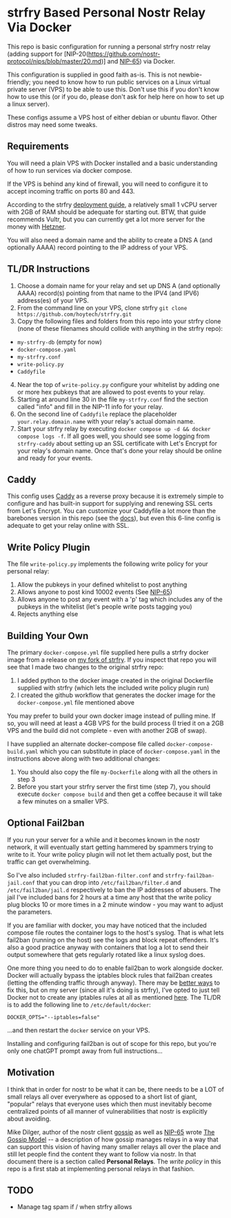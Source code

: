 # strfry Based Personal Nostr Relay Via Docker
This repo is basic configuration for running a personal strfry nostr relay (adding support for [NIP-20(https://github.com/nostr-protocol/nips/blob/master/20.md)] and [NIP-65](https://github.com/nostr-protocol/nips/blob/master/65.md)) via Docker.

This configuration is supplied in good faith as-is. This is not newbie-friendly; you need to know how to run public services on a Linux virtual private server (VPS) to be able to use this. Don't use this if you don't know how to use this (or if you do, please don't ask for help here on how to set up a linux server).

These configs assume a VPS host of either debian or ubuntu flavor. Other distros may need some tweaks.

## Requirements
You will need a plain VPS with Docker installed and a basic understanding of how to run services via docker compose.

If the VPS is behind any kind of firewall, you will need to configure it to accept incoming traffic on ports 80 and 443.

According to the strfry [deployment guide](https://github.com/hoytech/strfry/blob/master/docs/DEPLOYMENT.md), a relatively small 1 vCPU server with 2GB of RAM should be adequate for starting out. BTW, that guide recommends Vultr, but you can currently get a lot more server for the money with [Hetzner](https://www.hetzner.com/).

You will also need a domain name and the ability to create a DNS A (and optionally AAAA) record pointing to the IP address of your VPS.

## TL/DR Instructions
1. Choose a domain name for your relay and set up DNS A (and optionally AAAA) record(s) pointing from that name to the IPV4 (and IPV6) address(es) of your VPS.
2. From the command line on your VPS, clone strfry
`git clone https://github.com/hoytech/strfry.git`
3. Copy the following files and folders from this repo into your strfry clone (none of these filenames should collide with anything in the strfry repo):
* `my-strfry-db` (empty for now)
* `docker-compose.yaml`
* `my-strfry.conf`
* `write-policy.py`
* `Caddyfile`
4. Near the top of `write-policy.py` configure your whitelist by adding one or more hex pubkeys that are allowed to post events to your relay.
5. Starting at around line 30 in the file `my-strfry.conf` find the section called "info" and fill in the NIP-11 info for your relay. 
6. On the second line of `Caddyfile` replace the placeholder `your.relay.domain.name` with your relay's actual domain name.
7. Start your strfry relay by executing `docker compose up -d && docker compose logs -f`. If all goes well, you should see some logging from `strfry-caddy` about setting up an SSL certificate with Let's Encrypt for your relay's domain name. Once that's done your relay should be online and ready for your events.

## Caddy
This config uses [Caddy](https://caddyserver.com/) as a reverse proxy because it is extremely simple to configure and has built-in support for supplying and renewing SSL certs from Let's Encrypt. You can customize your Caddyfile a lot more than the barebones version in this repo (see the [docs](https://caddyserver.com/docs/)), but even this 6-line config is adequate to get your relay online with SSL.

## Write Policy Plugin
The file `write-policy.py` implements the following write policy for your personal relay:
1. Allow the pubkeys in your defined whitelist to post anything
2. Allows anyone to post kind 10002 events (See [NIP-65](https://github.com/nostr-protocol/nips/blob/master/65.md))
3. Allows anyone to post any event with a 'p' tag which includes any of the pubkeys in the whitelist (let's people write posts tagging you)
4. Rejects anything else



## Building Your Own

The primary `docker-compose.yml` file supplied here pulls a strfry docker image from a release on [my fork of strfry](https://github.com/pjv/strfry). If you inspect that repo you will see that I made two changes to the original strfry repo:

1. I added python to the docker image created in the original Dockerfile supplied with strfry (which lets the included write policy plugin run)
2. I created the github workflow that generates the docker image for the `docker-compose.yml` file mentioned above

You may prefer to build your own docker image instead of pulling mine. If so, you will need at least a 4GB VPS for the build process (I tried it on a 2GB VPS and the build did not complete - even with another 2GB of swap).

I have supplied an alternate docker-compose file called `docker-compose-build.yaml` which you can substitute in place of `docker-compose.yaml` in the instructions above along with two additional changes: 

1. You should also copy the file `my-Dockerfile` along with all the others in step 3
2. Before you start your strfry server the first time (step 7), you should execute `docker compose build` and then get a coffee because it will take a few minutes on a smaller VPS.

## Optional Fail2ban

If you run your server for a while and it becomes known in the nostr network, it will eventually start getting hammered by spammers trying to write to it. Your write policy plugin will not let them actually post, but the traffic can get overwhelming. 

So I've also included `strfry-fail2ban-filter.conf` and `strfry-fail2ban-jail.conf` that you can drop into `/etc/fail2ban/filter.d` and `/etc/fail2ban/jail.d` respectively to ban the IP addresses of abusers. The jail I've included bans for 2 hours at a time any host that the write policy plug blocks 10 or more times in a 2 minute window - you may want to adjust the parameters.

If you are familiar with docker, you may have noticed that the included compose file routes the container logs to the host's syslog. That is what lets fail2ban (running on the host) see the logs and block repeat offenders. It's also a good practice anyway with containers that log a lot to send their output somewhere that gets regularly rotated like a linux syslog does.

One more thing you need to do to enable fail2ban to work alongside docker. Docker will actually bypass the iptables block rules that fail2ban creates (letting the offending traffic through anyway). There may be [better ways](https://serverfault.com/questions/1043964/fail2ban-iptables-entries-to-reject-https-not-stopping-requests-to-docker-contai) to fix this, but on my server (since all it's doing is strfry), I've opted to just tell Docker not to create any iptables rules at all as mentioned [here](https://www.techrepublic.com/article/how-to-fix-the-docker-and-ufw-security-flaw/). The TL/DR is to add the following line to `/etc/default/docker`:

`DOCKER_OPTS="--iptables=false"`

...and then restart the `docker` service on your VPS.

Installing and configuring fail2ban is out of scope for this repo, but you're only one chatGPT prompt away from full instructions...

## Motivation
I think that in order for nostr to be what it can be, there needs to be a LOT of small relays all over everywhere as opposed to a short list of giant, "popular" relays that everyone uses which then must inevitably become centralized points of all manner of vulnerabilities that nostr is explicitly about avoiding.

Mike Dilger, author of the nostr client [gossip](https://github.com/mikedilger/gossip) as well as [NIP-65](https://github.com/nostr-protocol/nips/blob/master/65.md) wrote [The Gossip Model](https://mikedilger.com/gossip-model/) -- a description of how gossip manages relays in a way that can support this vision of having many smaller relays all over the place and still let people find the content they want to follow via nostr. In that document there is a section called **Personal Relays**. The _write policy_ in this repo is a first stab at implementing personal relays in that fashion.

## TODO
* Manage tag spam if / when strfry allows